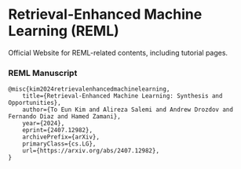 # Retrieval-Enhanced Machine Learning (REML)
Official Website for REML-related contents, including tutorial pages.

### REML Manuscript
```
@misc{kim2024retrievalenhancedmachinelearning,
    title={Retrieval-Enhanced Machine Learning: Synthesis and Opportunities}, 
    author={To Eun Kim and Alireza Salemi and Andrew Drozdov and Fernando Diaz and Hamed Zamani},
    year={2024},
    eprint={2407.12982},
    archivePrefix={arXiv},
    primaryClass={cs.LG},
    url={https://arxiv.org/abs/2407.12982}, 
}
```